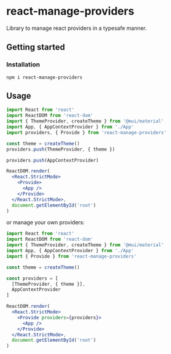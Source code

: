 # react-manage-providers
Library to manage react providers in a typesafe manner.

## Getting started
### Installation
`npm i react-manage-providers`

## Usage
```jsx
import React from 'react'
import ReactDOM from 'react-dom'
import { ThemeProvider, createTheme } from '@mui/material'
import App, { AppContextProvider } from './App'
import providers, { Provide } from 'react-manage-providers'

const theme = createTheme()
providers.push(ThemeProvider, { theme })

providers.push(AppContextProvider)

ReactDOM.render(
  <React.StrictMode>
    <Provide>
      <App />
    </Provide>
  </React.StrictMode>,
  document.getElementById('root')
)
```
or manage your own providers:
```jsx
import React from 'react'
import ReactDOM from 'react-dom'
import { ThemeProvider, createTheme } from '@mui/material'
import App, { AppContextProvider } from './App'
import { Provide } from 'react-manage-providers'

const theme = createTheme()

const providers = [
  [ThemeProvider, { theme }],
  AppContextProvider
]

ReactDOM.render(
  <React.StrictMode>
    <Provide providers={providers}>
      <App />
    </Provide>
  </React.StrictMode>,
  document.getElementById('root')
)
```
